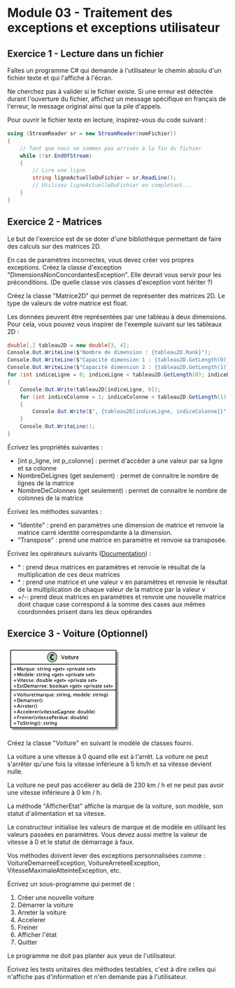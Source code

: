 # Module 03 - Traitement des exceptions et exceptions utilisateur

## Exercice 1 - Lecture dans un fichier

Faîtes un programme C# qui demande à l'utilisateur le chemin absolu d'un fichier texte et qui l'affiche à l'écran.

Ne cherchez pas à valider si le fichier existe. Si une erreur est détectée durant l'ouverture du fichier, affichez un message spécifique en français de l'erreur, le message original ainsi que la pile d'appels.

Pour ouvrir le fichier texte en lecture, inspirez-vous du code suivant :
```csharp
using (StreamReader sr = new StreamReader(nomFichier))
{
    // Tant que nous ne sommes pas arrivés à la fin du fichier
    while (!sr.EndOfStream)
    {
        // Lire une ligne
        string ligneActuelleDuFichier = sr.ReadLine();
        // Utilisez ligneActuelleDuFichier en complétant...
    }
}
```

## Exercice 2 - Matrices

Le but de l'exercice est de se doter d'une bibliothèque permettant de faire des calculs sur des matrices 2D.

En cas de paramètres incorrectes, vous devez créer vos propres exceptions. Créez la classe d'exception "DimensionsNonConcordantesException". Elle devrait vous servir pour les préconditions. (De quelle classe vos classes d'exception vont hériter ?)

Créez la classe "Matrice2D" qui permet de représenter des matrices 2D. Le type de valeurs de votre matrice est float.

Les données peuvent être représentées par une tableau à deux dimensions. Pour cela, vous pouvez vous inspirer de l'exemple suivant sur les tableaux 2D :

```csharp
double[,] tableau2D = new double[3, 4];
Console.Out.WriteLine($"Nombre de dimension : {tableau2D.Rank}");
Console.Out.WriteLine($"Capacité dimension 1 : {tableau2D.GetLength(0)}");
Console.Out.WriteLine($"Capacité dimension 2 : {tableau2D.GetLength(1)}");
for (int indiceLigne = 0; indiceLigne < tableau2D.GetLength(0); indiceLigne++)
{
    Console.Out.Write(tableau2D[indiceLigne, 0]);
    for (int indiceColonne = 1; indiceColonne < tableau2D.GetLength(1); indiceColonne++)
    {
        Console.Out.Write($", {tableau2D[indiceLigne, indiceColonne]}");
    }
    Console.Out.WriteLine();
}
```

Écrivez les propriétés suivantes :

- [int p_ligne, int p_colonne] : permet d'accèder à une valeur par sa ligne et sa colonne
- NombreDeLignes (get seulement) : permet de connaitre le nombre de lignes de la matrice
- NombreDeColonnes (get seulement) : permet de connaitre le nombre de colonnes de la matrice

Écrivez les méthodes suivantes :

- "Identite" : prend en paramètres une dimension de matrice et renvoie la matrice carré identité correspondante à la dimension.
- "Transpose" : prend une matrice en paramètre et renvoie sa transposée.

Écrivez les opérateurs suivants ([Documentation](https://docs.microsoft.com/en-us/dotnet/csharp/language-reference/operators/operator-overloading)) :

- \* : prend deux matrices en paramètres et renvoie le résultat de la multiplication de ces deux matrices
- \* : prend une matrice et une valeur v en paramètres et renvoie le résultat de la multiplication de chaque valeur de la matrice par la valeur v
- +/-: prend deux matrices en paramètres et renvoie une nouvelle matrice dont chaque case correspond à la somme des cases aux mêmes coordonnées prisent dans les deux opérandes

## Exercice 3 - Voiture (Optionnel)

![Digramme de classes de Voiture](../images/Module03_TraitementExceptions/diag/src/Voiture_exercice01/Voiture.png)

Créez la classe "Voiture" en suivant le modèle de classes fourni.

La voiture a une vitesse à 0 quand elle est à l'arrêt. La voiture ne peut s'arrêter qu'une fois la vitesse inférieure à 5 km/h et sa vitesse devient nulle.

La voiture ne peut pas accélerer au delà de 230 km / h et ne peut pas avoir une vitesse inférieure à 0 km / h.

La méthode "AfficherEtat" affiche la marque de la voiture, son modèle, son statut d'alimentation et sa vitesse.

Le constructeur initialise les valeurs de marque et de modèle en utilisant les valeurs passées en paramètres. Vous devez aussi mettre la valeur de vitesse à 0 et le statut de démarrage à faux.

Vos méthodes doivent lever des exceptions personnalisées comme : VoitureDemarreeException, VoitureArreteeException, VitesseMaximaleAtteinteException, etc.

Écrivez un sous-programme qui permet de :

1. Créer une nouvelle voiture
2. Démarrer la voiture
3. Arreter la voiture
4. Accelerer
5. Freiner
6. Afficher l'état
7. Quitter

Le programme ne doit pas planter aux yeux de l'utilisateur.

Écrivez les tests unitaires des méthodes testables, c'est à dire celles qui n'affiche pas d'information et n'en demande pas à l'utilisateur.
